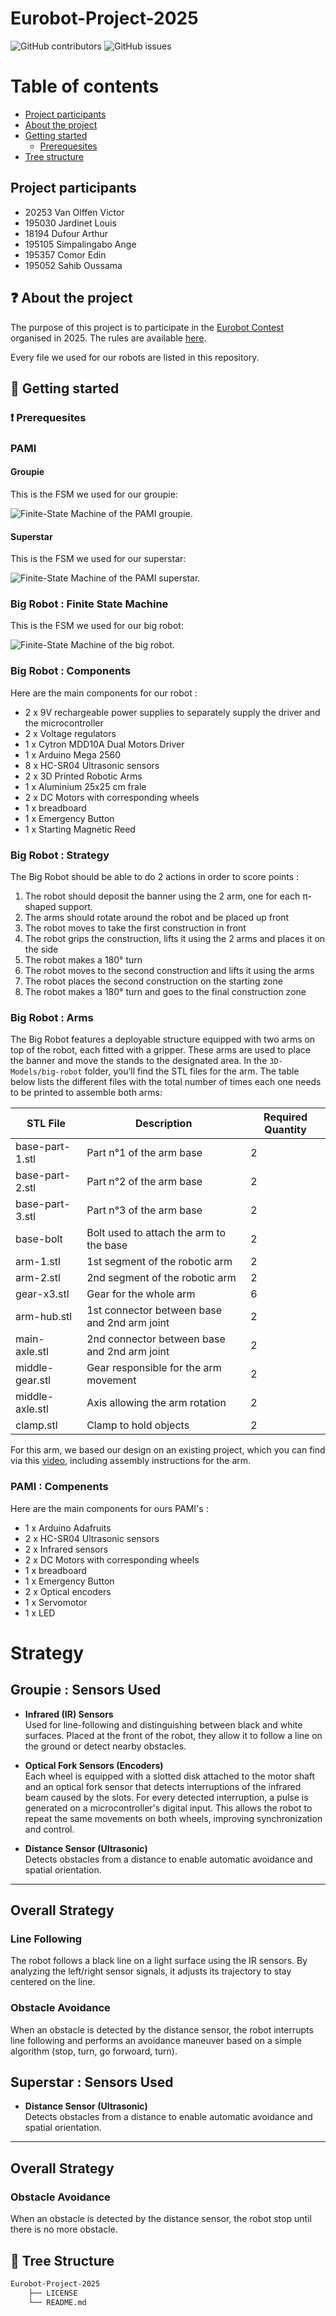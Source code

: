 # Eurobot-Project-2025


![GitHub contributors](https://img.shields.io/github/contributors/VictorVanO/Eurobot-Project-2025?color=blue)
![GitHub issues](https://img.shields.io/github/issues/VictorVanO/Eurobot-Project-2025?color=orange)

# Table of contents

* [Project participants](#project-participants)
* [About the project](#question-about-the-project)
* [Getting started](#rocket-getting-started)
    * [Prerequesites](#exclamation-prerequesites)
* [Tree structure](#deciduoustree-tree-structure)

## Project participants
- 20253 Van Olffen Victor
- 195030 Jardinet Louis
- 18194 Dufour Arthur
- 195105 Simpalingabo Ange
- 195357 Comor Edin
- 195052 Sahib Oussama

## :question: About the project
The purpose of this project is to participate in the [Eurobot Contest][eurobot] organised in 2025. The rules are available [here][eurobot-rules].

Every file we used for our robots are listed in this repository.

## :rocket: Getting started

### :exclamation: Prerequesites

### PAMI

#### Groupie

This is the FSM we used for our groupie:

![Finite-State Machine of the PAMI groupie.](/images/FSM-PAMI-Groupie.png)

#### Superstar

This is the FSM we used for our superstar:

![Finite-State Machine of the PAMI superstar.](/images/FSM-PAMI-Superstar.png)

### Big Robot : Finite State Machine

This is the FSM we used for our big robot:

![Finite-State Machine of the big robot.](/images/FSM-Big-Robot.png)

### Big Robot : Components
Here are the main components for our robot : 
- 2 x 9V rechargeable power supplies to separately supply the driver and the microcontroller
- 2 x Voltage regulators
- 1 x Cytron MDD10A Dual Motors Driver
- 1 x Arduino Mega 2560
- 8 x HC-SR04 Ultrasonic sensors
- 2 x 3D Printed Robotic Arms
- 1 x Aluminium 25x25 cm frale
- 2 x DC Motors with corresponding wheels
- 1 x breadboard
- 1 x Emergency Button
- 1 x Starting Magnetic Reed
   
### Big Robot : Strategy
The Big Robot should be able to do 2 actions in order to score points : 
1. The robot should deposit the banner using the 2 arm, one for each π-shaped support.
2. The arms should rotate around the robot and be placed up front
3. The robot moves to take the first construction in front
4. The robot grips the construction, lifts it using the 2 arms and places it on the side
5. The robot makes a 180° turn
6. The robot moves to the second construction and lifts it using the arms
7. The robot places the second construction on the starting zone
8. The robot makes a 180° turn and goes to the final construction zone

### Big Robot : Arms
The Big Robot features a deployable structure equipped with two arms on top of the robot, each fitted with a gripper. These arms are used to place the banner and move the stands to the designated area.
In the ```3D-Models/big-robot``` folder, you’ll find the STL files for the arm. The table below lists the different files with the total number of times each one needs to be printed to assemble both arms:

| STL File          | Description                                  | Required Quantity |
|-------------------|----------------------------------------------|-------------------|
| base-part-1.stl   | Part n°1 of the arm base                     | 2                 |
| base-part-2.stl   | Part n°2 of the arm base                     | 2                 |
| base-part-3.stl   | Part n°3 of the arm base                     | 2                 |
| base-bolt         | Bolt used to attach the arm to the base      | 2                 |
| arm-1.stl         | 1st segment of the robotic arm               | 2                 |
| arm-2.stl         | 2nd segment of the robotic arm               | 2                 |
| gear-x3.stl       | Gear for the whole arm                       | 6                 |
| arm-hub.stl       | 1st connector between base and 2nd arm joint | 2                 |
| main-axle.stl     | 2nd connector between base and 2nd arm joint | 2                 |
| middle-gear.stl   | Gear responsible for the arm movement        | 2                 |
| middle-axle.stl   | Axis allowing the arm rotation               | 2                 |
| clamp.stl         | Clamp to hold objects                        | 2                 |

For this arm, we based our design on an existing project, which you can find via this [video](https://www.youtube.com/watch?v=YqrbWCVa3xA), including assembly instructions for the arm.

### PAMI : Compenents
Here are the main components for ours PAMI's : 
- 1 x Arduino Adafruits
- 2 x HC-SR04 Ultrasonic sensors
- 2 x Infrared sensors
- 2 x DC Motors with corresponding wheels
- 1 x breadboard
- 1 x Emergency Button
- 2 x Optical encoders
- 1 x Servomotor
- 1 x LED

# Strategy  

## Groupie : Sensors Used

- **Infrared (IR) Sensors**  
  Used for line-following and distinguishing between black and white surfaces. Placed at the front of the robot, they allow it to follow a line on the ground or detect nearby obstacles.

- **Optical Fork Sensors (Encoders)**  
  Each wheel is equipped with a slotted disk attached to the motor shaft and an optical fork sensor that detects interruptions of the infrared beam caused by the slots. For every detected interruption, a pulse is generated on a microcontroller's digital input. This allows the robot to repeat the same movements on both wheels, improving synchronization and control.

- **Distance Sensor (Ultrasonic)**  
  Detects obstacles from a distance to enable automatic avoidance and spatial orientation.

---

## Overall Strategy

### Line Following  
The robot follows a black line on a light surface using the IR sensors. By analyzing the left/right sensor signals, it adjusts its trajectory to stay centered on the line.

### Obstacle Avoidance  
When an obstacle is detected by the distance sensor, the robot interrupts line following and performs an avoidance maneuver based on a simple algorithm (stop, turn, go forwoard, turn).

## Superstar : Sensors Used

- **Distance Sensor (Ultrasonic)**  
  Detects obstacles from a distance to enable automatic avoidance and spatial orientation.

---

## Overall Strategy

### Obstacle Avoidance  
When an obstacle is detected by the distance sensor, the robot stop until there is no more obstacle. 



## :deciduous_tree: Tree Structure

```bash
Eurobot-Project-2025
    ├── LICENSE
    └── README.md
```

<!-- Links -->
[eurobot]: https://www.eurobot.org/
[eurobot-rules]: https://www.eurobot.org/eurobot-contest/eurobot-2025/
